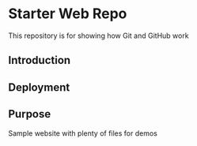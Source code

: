 # Starter Web Repo

This repository is for showing how Git and GitHub work

## Introduction 

## Deployment

## Purpose

Sample website with plenty of files for demos